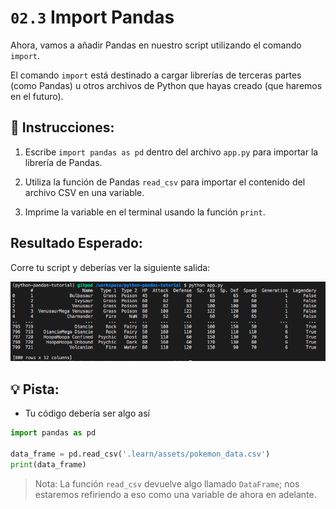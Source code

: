# `02.3` Import Pandas

Ahora, vamos a añadir Pandas en nuestro script utilizando el comando `import`. 

El comando `import` está destinado a cargar librerías de terceras partes (como Pandas) u otros archivos de Python que hayas creado (que haremos en el futuro).

## 📝 Instrucciones:

1. Escribe `import pandas as pd` dentro del archivo `app.py` para importar la librería de Pandas.

2. Utiliza la función de Pandas `read_csv` para importar el contenido del archivo CSV en una variable.

3. Imprime la variable en el terminal usando la función `print`.

## Resultado Esperado:

Corre tu script y deberías ver la siguiente salida:

![print file](../../assets/print-file.png)

## 💡 Pista:

+ Tu código debería ser algo así

```python
import pandas as pd

data_frame = pd.read_csv('.learn/assets/pokemon_data.csv')
print(data_frame)
```

> Nota: La función `read_csv` devuelve algo llamado `DataFrame`; nos estaremos refiriendo a eso como una variable de ahora en adelante.
